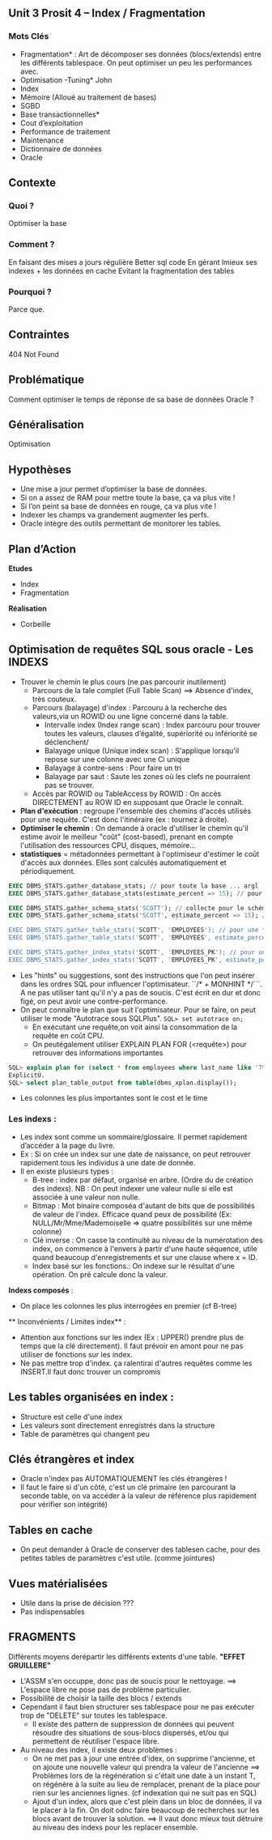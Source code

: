 ## Unit 3 Prosit 4 – Index / Fragmentation
### Mots Clés
- Fragmentation* : Art de décomposer ses données (blocs/extends) entre les différents tablespace. On peut optimiser un peu les performances avec.
- Optimisation
-Tuning* John
- Index
- Mémoire (Alloué au traitement de bases)
- SGBD
- Base transactionnelles*
- Cout d’exploitation
- Performance de traitement
- Maintenance
- Dictionnaire de données
- Oracle
## Contexte
### Quoi ?
Optimiser la base
### Comment ?
En faisant des mises a jours régulière
Better sql code
En gérant lmieux ses indexes + les données en cache
Evitant la fragmentation des tables
### Pourquoi ?
Parce que.
## Contraintes
404 Not Found
## Problématique
Comment optimiser le temps de réponse de sa base de données Oracle ?
## Généralisation
Optimisation
## Hypothèses
- Une mise a jour permet d’optimiser la base de données.
- Si on a assez de RAM pour mettre toute la base, ça va plus vite !
- Si l’on peint sa base de données en rouge, ça va plus vite !
- Indexer les champs va grandement augmenter les perfs.
- Oracle intègre des outils permettant de monitorer les tables.
## Plan d’Action
**Etudes**
- Index
- Fragmentation

**Réalisation**
- Corbeille




## Optimisation de requêtes SQL sous oracle - Les INDEXS

- Trouver le chemin le plus cours (ne pas parcourir inutilement)
	- Parcours de la tale complet (Full Table Scan) ==> Absence d'index, très couteux.
	- Parcours (balayage) d'index : Parcouru à la recherche des valeurs,via un ROWID ou une ligne concerné dans la table.
		- Intervalle index (Index range scan) : Index parcouru pour trouver toutes les valeurs, clauses d’égalité, supériorité ou infériorité se déclenchent/
		- Balayage unique (Unique index scan) : S'applique lorsqu'il repose sur une colonne avec une Ci unique
		- Balayage à contre-sens : Pour faire un tri
		- Balayage par saut : Saute les zones où les clefs ne pourraient pas se trouver.
	- Accès par ROWID ou TableAccess by ROWID : On accès DIRECTEMENT au ROW ID en supposant que Oracle le connaît.
- **Plan d'exécution** : regroupe l'ensemble des chemins d'accès utilisés pour une requête. C'est donc l'itinéraire (ex : tournez à droite).
- **Optimiser le chemin** : On demande à oracle d'utiliser le chemin qu'il estime avoir le meilleur "coût" (cost-based), prenant en compte l'utilisation des ressources CPU, disques, mémoire...
- **statistiques** = métadonnées permettant à l'optimiseur d'estimer le coût d'accès aux données. Elles sont calculés automatiquement et périodiquement. 
```SQL
EXEC DBMS_STATS.gather_database_stats; // pour toute la base ... argl !
EXEC DBMS_STATS.gather_database_stats(estimate_percent => 15); // pour la base, avec un échantillon de 15%

EXEC DBMS_STATS.gather_schema_stats('SCOTT'); // collecte pour le schéma SCOTT
EXEC DBMS_STATS.gather_schema_stats('SCOTT', estimate_percent => 15); // idem avec 15% d'achantillon

EXEC DBMS_STATS.gather_table_stats('SCOTT', 'EMPLOYEES'); // pour une table
EXEC DBMS_STATS.gather_table_stats('SCOTT', 'EMPLOYEES', estimate_percent => 15); // idem avec 15% ...

EXEC DBMS_STATS.gather_index_stats('SCOTT', 'EMPLOYEES_PK'); // pour un index
EXEC DBMS_STATS.gather_index_stats('SCOTT', 'EMPLOYEES_PK', estimate_percent => 15);
```
- Les "hints" ou suggestions, sont des instructions que l'on peut insérer dans les ordres SQL pour influencer l'optimisateur. ``/* + MONHINT */```. A ne pas utiliser tant qu'il n'y a pas de soucis. C'est écrit en dur et donc figé, on peut avoir une contre-performance.
- On peut connaître le plan que suit l'optimisateur. Pour se faire, on peut utiliser le mode "Autotrace sous SQLPlus".
``SQL> set autotrace on;``
	 -	 En exécutant une requête,on voit ainsi la consommation de la requête en coût CPU.
	 -	On peutégalement utiliser EXPLAIN PLAN FOR (<requête>) pour retrouver des informations importantes
```SQL
SQL> explain plan for (select * from employees where last_name like 'T%');
ExplicitÚ.
SQL> select plan_table_output from table(dbms_xplan.display());
```
- Les colonnes les plus importantes sont le cost et le time

### Les indexs : 

- Les index sont comme un sommaire/glossaire. Il permet rapidement d’accéder à la page du livre.
- Ex : Si on crée un index sur une date de naissance, on peut retrouver rapidement tous les individus à une date de donnée.
- Il en existe plusieurs types :
	- B-tree : index par défaut, organisé en arbre. (Ordre du de création des indexs). NB : On peut indexer une valeur nulle si elle est associée à une valeur non nulle.
	- Bitmap :  Mot binaire composéa d'autant de bits que de possibilités de valeur de l'index. Efficace quand peux de possibilité (Ex: NULL/Mr/Mme/Mademoiselle ⇒ quatre possibilités sur une même colonne)
	- Clé inverse : On casse la continuité au niveau de la numérotation des index, on commence à l'envers à partir d'une haute séquence, utile quand beaucoup d'enregistrements et sur une clause where x = ID.
	- Index basé sur les fonctions.: On indexe sur le résultat d'une opération. On pré calcule donc la valeur.


**Indexs composés** :
- On place les colonnes les plus interrogées en premier (cf B-tree)

** Inconvénients / Limites index** : 
- Attention aux fonctions sur les index (Ex : UPPER(<index>) prendre plus de temps que la clé directement). Il faut prévoir en amont pour ne pas utiliser de fonctions sur les index.
- Ne pas mettre trop d'index. ça ralentirai d'autres requêtes comme les INSERT.Il faut donc trouver un compromis


## Les tables organisées en index :
- Structure est celle d'une index
-  Les valeurs sont directement enregistrés dans la structure
- Table de paramètres qui changent peu

## Clés étrangères et index
- Oracle n'index pas AUTOMATIQUEMENT  les clés étrangères !
- Il faut le faire si d'un côté, c'est un clé primaire (en parcourant la seconde table, on va accéder à la valeur de référence plus rapidement pour vérifier son intégrité)

## Tables en cache
- On peut demander à Oracle de conserver des tablesen cache, pour des petites tables de paramètres c'est utile. (comme jointures)

## Vues matérialisées
- Utile dans la prise de décision ???
-  Pas indispensables

## FRAGMENTS

Différents moyens derépartir les différents extents d'une table. 
**"EFFET GRUILLERE"**
- L'ASSM s'en occuppe, donc pas de soucis pour le nettoyage. ==> L'espace libre ne pose pas de problème particulier.
- Possibilité de choisir la taille des blocs / extends
- Cependant il faut bien structurer ses tablespace pour ne pas exécuter trop de "DELETE" sur toutes les tablespace. 
  -  Il existe des pattern de suppression de données qui peuvent résoudre des situations de sous-blocs dispersés, et/ou qui permettent de réutiliser l'espace libre.
- Au niveau des index, il existe deux problèmes :
  - On ne met pas à jour une entrée d'idex, on supprime l'ancienne, et on ajoute une nouvelle valeur qui prendra la valeur de l'ancienne ==> Problèmes lors de la régénération si c'était une date à un instant T, on régénère à la suite au lieu de remplacer, prenant de la place pour rien sur les anciennes lignes. (cf indexation qui ne suit pas en SQL)
  - Ajout d'un index, alors que c'est plein dans un bloc de données, il va le placer à la fin. On doit odnc faire beaucoup de recherches sur les blocs avant de trouver la solution. 
  ==> Il vaut donc mieux tout détruire au niveau des indexs pour les replacer ensemble.
  
  

